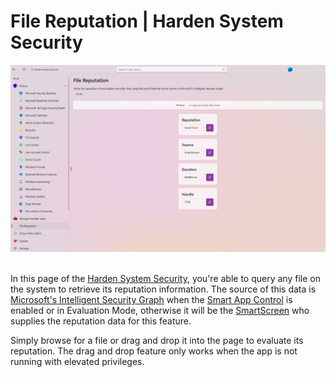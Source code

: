 # File Reputation | Harden System Security

<div align="center">

<img src="https://raw.githubusercontent.com/HotCakeX/.github/9f8c01aea24dd33804e794ab1fbcb68fb71609dc/Pictures/PNG%20and%20JPG/Harden%20System%20Security%20page%20screenshots/File%20Reputation.png" alt="File Reputation | Harden System Security">

</div>

<br>

In this page of the [Harden System Security](https://github.com/HotCakeX/Harden-Windows-Security/wiki/Harden-System-Security), you're able to query any file on the system to retrieve its reputation information. The source of this data is [Microsoft's Intelligent Security Graph](https://learn.microsoft.com/windows/security/application-security/application-control/app-control-for-business/design/use-appcontrol-with-intelligent-security-graph) when the [Smart App Control](https://learn.microsoft.com/windows/apps/develop/smart-app-control/overview) is enabled or in Evaluation Mode, otherwise it will be the [SmartScreen](https://learn.microsoft.com/windows/security/operating-system-security/virus-and-threat-protection/microsoft-defender-smartscreen/) who supplies the reputation data for this feature.

Simply browse for a file or drag and drop it into the page to evaluate its reputation. The drag and drop feature only works when the app is not running with elevated privileges.

<br>
